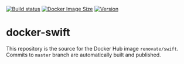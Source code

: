 [![Build status](https://github.com/renovatebot/docker-swift/workflows/build/badge.svg)](https://github.com/renovatebot/docker-swift/actions?query=workflow%3Abuild)
[![Docker Image Size](https://img.shields.io/docker/image-size/renovate/swift/latest)](https://hub.docker.com/r/renovate/swift)
[![Version](https://img.shields.io/docker/v/renovate/swift?sort=semver)](https://hub.docker.com/r/renovate/swift)

# docker-swift

This repository is the source for the Docker Hub image `renovate/swift`. Commits to `master` branch are automatically built and published.
